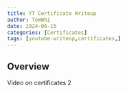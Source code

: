 ```yaml
---
title: YT Certificate Writeup
author: TomWhi
date: 2024-06-15
categories: [Certificates]
tags: [youtube-writeup,certificates,]
---
```


## Overview 

Video on certificates 2